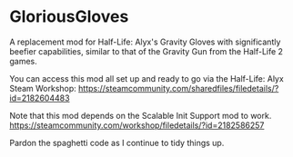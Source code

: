 # GloriousGloves
A replacement mod for Half-Life: Alyx's Gravity Gloves with significantly beefier capabilities, similar to that of the Gravity Gun from the Half-Life 2 games.

You can access this mod all set up and ready to go via the Half-Life: Alyx Steam Workshop:
https://steamcommunity.com/sharedfiles/filedetails/?id=2182604483

Note that this mod depends on the Scalable Init Support mod to work.
https://steamcommunity.com/workshop/filedetails/?id=2182586257

Pardon the spaghetti code as I continue to tidy things up.